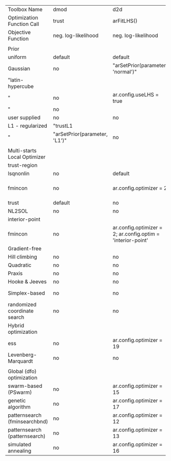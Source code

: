 |                               |                               |                                                             |                                                                                                                    |              | 
|-------------------------------|-------------------------------|-------------------------------------------------------------|--------------------------------------------------------------------------------------------------------------------|--------------| 
| Toolbox Name                  | dmod                          | d2d                                                         | PESTO                                                                                                              | Copasi       | 
| Optimization Function Call    | trust                         | arFitLHS()                                                  | getMultiStarts()                                                                                                   | Optimization | 
| Objective Function            | neg. log-likelihood           | neg. log-likelihood                                         | user defined function                                                                                              |              | 
|                               |                               |                                                             |                                                                                                                    |              | 
| Prior                         |                               |                                                             |                                                                                                                    |              | 
| uniform                       | default                       | default                                                     | pestoOptions.proposal = 'uniform'                                                                                  | default      | 
| Gaussian                      | no                            | "arSetPrior(parameter, 'normal')"                           | no                                                                                                                 | no           | 
| "latin-hypercube              |                               |                                                             |                                                                                                                    |              | 
| "                             | no                            | ar.config.useLHS = true                                     | "default                                                                                                           |              | 
| "                             | no                            |                                                             |                                                                                                                    |              | 
| user supplied                 | no                            | no                                                          | pestoOptions.proposal = 'user-supplied'                                                                            | no           | 
| L1 - regularized              | "trustL1                      |                                                             |                                                                                                                    |              | 
| "                             | "arSetPrior(parameter, 'L1')" | no                                                          | no                                                                                                                 |              | 
|                               |                               |                                                             |                                                                                                                    |              | 
| Multi-starts Local Optimizer  |                               |                                                             |                                                                                                                    |              | 
| trust-region                  |                               |                                                             |                                                                                                                    |              | 
| lsqnonlin                     | no                            | default                                                     | pestoOptions.localOptimizer = 'lsqnonlin';                                                                         | no           | 
| fmincon                       | no                            | ar.config.optimizer = 2                                     | pestoOptions.localOptimizer = 'fmincon'; pestoOptions.localOptimizerOptions.algorithm = 'trust-region-reflective'; | no           | 
| trust                         | default                       | no                                                          | no                                                                                                                 | no           | 
| NL2SOL                        | no                            | no                                                          | no                                                                                                                 |              | 
| interior-point                |                               |                                                             |                                                                                                                    |              | 
| fmincon                       | no                            | ar.config.optimizer = 2; ar.config.optim = 'interior-point' | pestoOptions.localOptimizer = 'fmincon'; pestoOptions.localOptimizerOptions.algorithm = 'interior-point';          | no           | 
| Gradient-free                 |                               |                                                             |                                                                                                                    |              | 
| Hill climbing                 | no                            | no                                                          | pestoOptions.localOptimizer = 'dhc'                                                                                | no           | 
| Quadratic                     | no                            | no                                                          | pestoOptions.localOptimizer = 'bobyqa'                                                                             | no           | 
| Praxis                        | no                            | no                                                          | no                                                                                                                 |              | 
| Hooke & Jeeves                | no                            | no                                                          | no                                                                                                                 |              | 
| Simplex-based                 | no                            | no                                                          | no                                                                                                                 | Nelder-Mead  | 
| randomized coordinate search  | no                            | no                                                          | pestoOptions.localOptimizer = 'rcs'                                                                                |              | 
| Hybrid optimization           |                               |                                                             |                                                                                                                    |              | 
| ess                           | no                            | ar.config.optimizer = 19                                    | pestoOptions.localOptimizer = 'meigo-ess'                                                                          | no           | 
| Levenberg-Marquardt           | no                            | no                                                          | no                                                                                                                 |              | 
|                               |                               |                                                             |                                                                                                                    |              | 
| Global (dfo) optimization     |                               |                                                             |                                                                                                                    |              | 
| swarm-based (PSwarm)          | no                            | ar.config.optimizer = 15                                    | pestoOptions.localOptimizer = 'pswarm'                                                                             |              | 
| genetic algorithm             | no                            | ar.config.optimizer = 17                                    | no                                                                                                                 | default      | 
| patternsearch (fminsearchbnd) | no                            | ar.config.optimizer = 12                                    | no                                                                                                                 | no           | 
| patternsearch (patternsearch) | no                            | ar.config.optimizer = 13                                    | no                                                                                                                 | no           | 
| simulated annealing           | no                            | ar.config.optimizer = 16                                    | no                                                                                                                 |              | 
